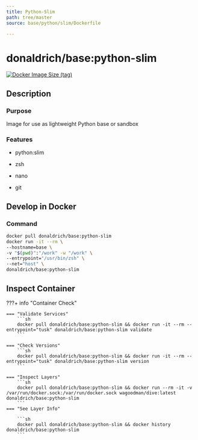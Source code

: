 ```yaml
---
title: Python-Slim
path: tree/master
source: base/python/slim/Dockerfile

---
```


# donaldrich/base:python-slim

[![Docker Image Size (tag)](https://img.shields.io/docker/image-size/donaldrich/base/python-slim?color=blue&label=size&logo=docker&style=flat-square)](https://hub.docker.com/r/donaldrich/base/python-slim)

## Description

### Purpose

Image for use as lightweight Python base or sandbox

### Features

* python:slim

* zsh

* nano

* git

## Develop in Docker

### Command

```sh
docker pull donaldrich/base:python-slim
docker run -it --rm \
--hostname=base \
-v "$(pwd)":"/work" -w "/work" \
--entrypoint="/usr/bin/zsh" \
--net="host" \
donaldrich/base:python-slim
```

## Inspect Container

???+ info "Container Check"

    === "Validate Services"
        ```sh
        docker pull donaldrich/base:python-slim && docker run -it --rm --entrypoint="tusk" donaldrich/base:python-slim validate
        ```

    === "Check Versions"
        ```sh
        docker pull donaldrich/base:python-slim && docker run -it --rm --entrypoint="tusk" donaldrich/base:python-slim version
        ```

    === "Inspect Layers"
        ```sh
        docker pull donaldrich/base:python-slim && docker run --rm -it -v /var/run/docker.sock:/var/run/docker.sock wagoodman/dive:latest donaldrich/base:python-slim
        ```
    === "See Layer Info"

        ```sh
        docker pull donaldrich/base:python-slim && docker history donaldrich/base:python-slim
        ```
